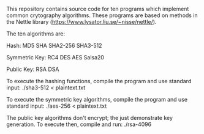 This repository contains source code for ten programs which implement common crytography algorithms. These programs are based on methods in the Nettle library (https://www.lysator.liu.se/~nisse/nettle/).

The ten algorithms are:

Hash:
MD5
SHA
SHA2-256
SHA3-512

Symmetric Key:
RC4
DES
AES
Salsa20

Public Key:
RSA
DSA

To execute the hashing functions, compile the program and use standard input:
./sha3-512 < plaintext.txt

To execute the symmetric key algorithms, compile the program and use standard input:
./aes-256 < plaintext.txt

The public key algorithms don't encrypt; the just demonstrate key generation. To execute then, compile and run:
./rsa-4096
